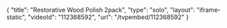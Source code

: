 {
    "title": "Restorative Wood Polish 2pack",
    "type": "solo",
    "layout": "iframe-static",
    "videoId": "112368592",
    "url": "\/tvpembed\/112368592"
}